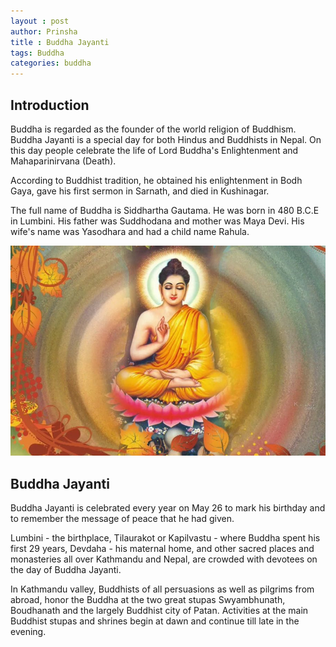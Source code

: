 ```yaml
---
layout : post
author: Prinsha
title : Buddha Jayanti
tags: Buddha
categories: buddha 
---
```


## Introduction

Buddha is regarded as the founder of the world religion of Buddhism. Buddha Jayanti is a special day for both Hindus and Buddhists in Nepal. On this day people celebrate the life of Lord Buddha's Enlightenment and Mahaparinirvana (Death). 

According to Buddhist tradition, he obtained his enlightenment in Bodh Gaya, gave his first sermon in Sarnath, and died in Kushinagar. 

The full name of Buddha is Siddhartha Gautama. He was born in 480 B.C.E in Lumbini. His father was Suddhodana and mother was Maya Devi. His wife's name was Yasodhara and had a child name Rahula.

![Buddha](/assets/images/buddha.jpg)

## Buddha Jayanti

Buddha Jayanti is celebrated every year on May 26 to mark his birthday and to remember the message of peace that he had given.

Lumbini - the birthplace, Tilaurakot or Kapilvastu - where Buddha spent his first 29 years, Devdaha - his maternal home, and other sacred places and monasteries all over Kathmandu and Nepal, are crowded with devotees on the day of Buddha Jayanti.

In Kathmandu valley, Buddhists of all persuasions as well as pilgrims from abroad, honor the Buddha at the two great stupas Swyambhunath, Boudhanath and the largely Buddhist city of Patan. Activities at the main Buddhist stupas and shrines begin at dawn and continue till late in the evening.


